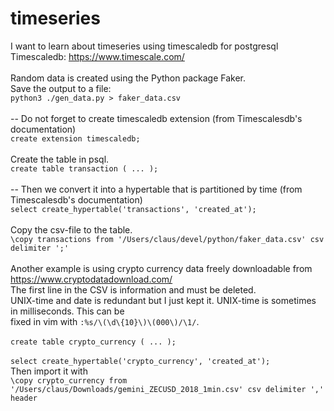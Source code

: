 # timeseries
I want to learn about timeseries using timescaledb for postgresql
<br />
Timescaledb: https://www.timescale.com/
<br />
<br />
Random data is created using the Python package Faker.
<br />
Save the output to a file:
<br />
`python3 ./gen_data.py > faker_data.csv`
<br />
<br />
-- Do not forget to create timescaledb extension (from Timescalesdb's documentation)
<br />
`create extension timescaledb;`
<br />
<br />
Create the table in psql.
<br />
`create table transaction ( ... );`
<br />
<br />
-- Then we convert it into a hypertable that is partitioned by time (from Timescalesdb's documentation)
<br />
`select create_hypertable('transactions', 'created_at');`
<br />
<br />
Copy the csv-file to the table.
<br />
`\copy transactions from '/Users/claus/devel/python/faker_data.csv' csv delimiter ';'`
<br />
<br />
Another example is using crypto currency data freely downloadable from https://www.cryptodatadownload.com/
<br />
The first line in the CSV is information and must be deleted.
<br />
UNIX-time and date is redundant but I just kept it. UNIX-time is sometimes in milliseconds. This can be
<br />
fixed in vim with `:%s/\(\d\{10}\)\(000\)/\1/`.
<br />
<br />
`create table crypto_currency ( ... );`
<br />
<br />
`select create_hypertable('crypto_currency', 'created_at');`
<br />
Then import it with
<br />
`\copy crypto_currency from '/Users/claus/Downloads/gemini_ZECUSD_2018_1min.csv' csv delimiter ',' header`